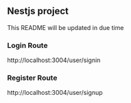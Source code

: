 ## Nestjs project

This README will be updated in due time

### Login Route

http://localhost:3004/user/signin

### Register Route

http://localhost:3004/user/signup
